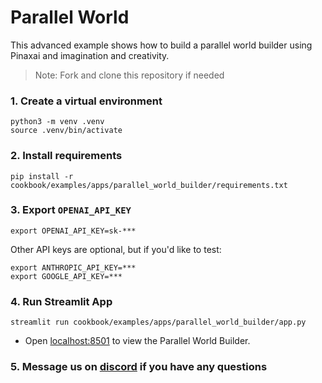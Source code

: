 # Parallel World

This advanced example shows how to build a parallel world builder using Pinaxai and imagination and creativity.

> Note: Fork and clone this repository if needed

### 1. Create a virtual environment

```shell
python3 -m venv .venv
source .venv/bin/activate
```

### 2. Install requirements

```shell
pip install -r cookbook/examples/apps/parallel_world_builder/requirements.txt
```

### 3. Export `OPENAI_API_KEY`

```shell
export OPENAI_API_KEY=sk-***
```

Other API keys are optional, but if you'd like to test:

```shell
export ANTHROPIC_API_KEY=***
export GOOGLE_API_KEY=***
```

### 4. Run Streamlit App

```shell
streamlit run cookbook/examples/apps/parallel_world_builder/app.py
```

- Open [localhost:8501](http://localhost:8501) to view the Parallel World Builder.

### 5. Message us on [discord](https://pinaxai.link/discord) if you have any questions
